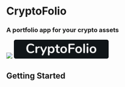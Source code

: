 # CryptoFolio

### A portfolio app for your crypto assets

<img src="./dev_assets/animated_gif.gif" width="50">

<img src="./dev_assets/title_image.png" height="50">

## Getting Started
